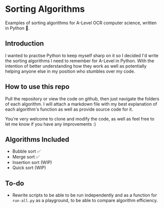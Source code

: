 # Sorting Algorithms
Examples of sorting algorithms for A-Level OCR computer science, written in Python 🐍.

## Introduction
I wanted to practise Python to keep myself sharp on it so I decided I'd write the sorting algorithms I need to remember for A-Level in Python. With the intention of better understanding how they work as well as potentially helping anyone else in my position who stumbles over my code.

## How to use this repo
Pull the repository or view the code on github, then just navigate the folders of each algorithm. I will attach a markdown file with my best explanation of each algorithm's function as well as provide source code for it.

You're very welcome to clone and modify the code, as well as feel free to let me know if you have any improvements :)

## Algorithms Included
- Bubble sort ✅
- Merge sort ✅
- Insertion sort (WIP)
- Quick sort (WIP)

## To-do
- Rewrite scripts to be able to be run independently and as a function for ```run-all.py``` as a playground, to be able to compare algorithm efficiency.